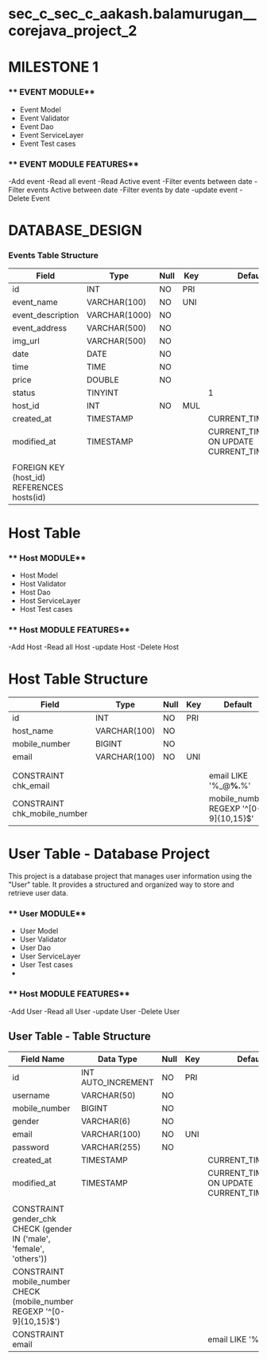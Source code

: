 # sec_c_sec_c_aakash.balamurugan__corejava_project_2
# MILESTONE 1
###  ** EVENT MODULE**
- Event Model
- Event Validator
- Event Dao
- Event ServiceLayer
- Event Test cases

 ###  ** EVENT MODULE FEATURES**
-Add event
-Read all event
-Read Active event
-Filter events between date
-Filter events Active between date
-Filter events by date
-update event
-Delete Event
# DATABASE_DESIGN
### Events Table Structure

| Field            | Type         | Null | Key | Default           | Extra           |
|------------------|--------------|------|-----|-------------------|-----------------|
| id               | INT          | NO   | PRI |                   | auto_increment  |
| event_name       | VARCHAR(100) | NO   | UNI |                   |                 |
| event_description| VARCHAR(1000)| NO   |     |                   |                 |
| event_address    | VARCHAR(500) | NO   |     |                   |                 |
| img_url          | VARCHAR(500) | NO   |     |                   |                 |
| date             | DATE         | NO   |     |                   |                 |
| time             | TIME         | NO   |     |                   |                 |
| price            | DOUBLE       | NO   |     |                   |                 |
| status           | TINYINT      |      |     | 1                 |                 |
| host_id          | INT          | NO   | MUL |                   |                 |
| created_at       | TIMESTAMP    |      |     | CURRENT_TIMESTAMP |                 |
| modified_at      | TIMESTAMP    |      |     | CURRENT_TIMESTAMP ON UPDATE CURRENT_TIMESTAMP | |
|                  |              |      |     |                   |                 |
| FOREIGN KEY (host_id) REFERENCES hosts(id) | |   |             |                 |






# Host Table

###  ** Host MODULE**
- Host Model
- Host Validator
- Host Dao
- Host ServiceLayer
- Host Test cases

 ###  ** Host MODULE FEATURES**
-Add Host
-Read all Host
-update Host
-Delete Host

# Host Table Structure

| Field            | Type         | Null | Key | Default           | Extra           |
|------------------|--------------|------|-----|-------------------|-----------------|
| id               | INT          | NO   | PRI |                   | auto_increment  |
| host_name        | VARCHAR(100) | NO   |     |                   |                 |
| mobile_number    | BIGINT       | NO   |     |                   |                 |
| email            | VARCHAR(100) | NO   | UNI |                   |                 |
|                  |              |      |     |                   |                 |
|                  |              |      |     |                   |                 |
| CONSTRAINT chk_email          |              |      |     | email LIKE '%_@__%.__%' |  |
| CONSTRAINT chk_mobile_number  |              |      |     | mobile_number REGEXP '^[0-9]{10,15}$' |  |


# User Table - Database Project

This project is a database project that manages user information using the "User" table. It provides a structured and organized way to store and retrieve user data.

###  ** User MODULE**
- User Model
- User Validator
- User Dao
- User ServiceLayer
- User Test cases
- 
 ###  ** Host MODULE FEATURES**
 -Add User
-Read all User
-update User
-Delete User

## User Table - Table Structure

| Field Name     | Data Type           | Null | Key | Default           | Extra           |
|----------------|---------------------|------|-----|-------------------|-----------------|
| id             | INT AUTO_INCREMENT | NO   | PRI |                   | auto_increment  |
| username       | VARCHAR(50)         | NO   |     |                   |                 |
| mobile_number  | BIGINT              | NO   |     |                   |                 |
| gender         | VARCHAR(6)          | NO   |     |                   |                 |
| email          | VARCHAR(100)        | NO   | UNI |                   |                 |
| password       | VARCHAR(255)        | NO   |     |                   |                 |
| created_at     | TIMESTAMP           |      |     | CURRENT_TIMESTAMP |                 |
| modified_at    | TIMESTAMP           |      |     | CURRENT_TIMESTAMP ON UPDATE CURRENT_TIMESTAMP | |
|                |                     |      |     |                   |                 |
| CONSTRAINT gender_chk CHECK (gender IN ('male', 'female', 'others')) | | | | |
| CONSTRAINT mobile_number CHECK (mobile_number REGEXP '^[0-9]{10,15}$') | | | | |
| CONSTRAINT email          |              |      |     | email LIKE '%_@__%.__%' |  |





